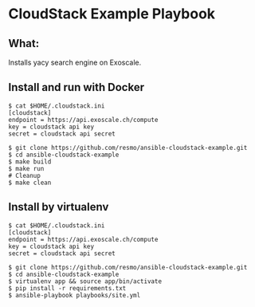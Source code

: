 # CloudStack Example Playbook

## What:
Installs yacy search engine on Exoscale.

## Install and run with Docker
~~~
$ cat $HOME/.cloudstack.ini
[cloudstack]
endpoint = https://api.exoscale.ch/compute
key = cloudstack api key
secret = cloudstack api secret

$ git clone https://github.com/resmo/ansible-cloudstack-example.git
$ cd ansible-cloudstack-example
$ make build
$ make run
# Cleanup
$ make clean
~~~

## Install by virtualenv
~~~
$ cat $HOME/.cloudstack.ini
[cloudstack]
endpoint = https://api.exoscale.ch/compute
key = cloudstack api key
secret = cloudstack api secret

$ git clone https://github.com/resmo/ansible-cloudstack-example.git
$ cd ansible-cloudstack-example
$ virtualenv app && source app/bin/activate
$ pip install -r requirements.txt
$ ansible-playbook playbooks/site.yml
~~~
